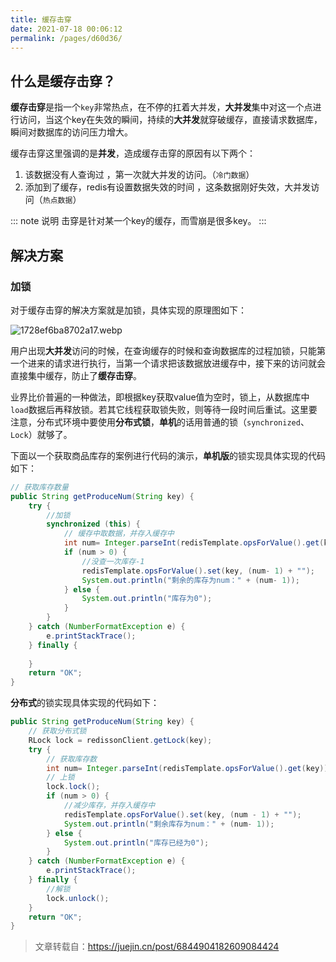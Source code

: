 ```yaml
---
title: 缓存击穿
date: 2021-07-18 00:06:12
permalink: /pages/d60d36/
---
```


## 什么是缓存击穿？

**缓存击穿**是指一个`key`非常热点，在不停的扛着大并发，**大并发**集中对这一个点进行访问，当这个key在失效的瞬间，持续的**大并发**就穿破缓存，直接请求数据库，瞬间对数据库的访问压力增大。

缓存击穿这里强调的是**并发**，造成缓存击穿的原因有以下两个：

1. 该数据没有人查询过 ，第一次就大并发的访问。（`冷门数据`）
2. 添加到了缓存，redis有设置数据失效的时间 ，这条数据刚好失效，大并发访问（`热点数据`）

::: note 说明
击穿是针对某一个key的缓存，而雪崩是很多key。
:::

## 解决方案

### 加锁

对于缓存击穿的解决方案就是加锁，具体实现的原理图如下：

![1728ef6ba8702a17.webp](https://pan.layne666.cn/images/2021/07/18/LM1i5FPOsd.jpg)

用户出现**大并发**访问的时候，在查询缓存的时候和查询数据库的过程加锁，只能第一个进来的请求进行执行，当第一个请求把该数据放进缓存中，接下来的访问就会直接集中缓存，防止了**缓存击穿**。

业界比价普遍的一种做法，即根据key获取value值为空时，锁上，从数据库中`load`数据后再释放锁。若其它线程获取锁失败，则等待一段时间后重试。这里要注意，分布式环境中要使用**分布式锁**，**单机**的话用普通的锁（`synchronized`、`Lock`）就够了。

下面以一个获取商品库存的案例进行代码的演示，**单机版**的锁实现具体实现的代码如下：

```java
// 获取库存数量
public String getProduceNum(String key) {
    try {
        //加锁
        synchronized (this) { 
            // 缓存中取数据，并存入缓存中
            int num= Integer.parseInt(redisTemplate.opsForValue().get(key));
            if (num > 0) {
                //没查一次库存-1
                redisTemplate.opsForValue().set(key, (num- 1) + "");
                System.out.println("剩余的库存为num：" + (num- 1));
            } else {
                System.out.println("库存为0");
            }
        }
    } catch (NumberFormatException e) {
        e.printStackTrace();
    } finally {
        
    }
    return "OK";
}
```

**分布式**的锁实现具体实现的代码如下：

```java
public String getProduceNum(String key) {
    // 获取分布式锁
    RLock lock = redissonClient.getLock(key);
    try {
        // 获取库存数
        int num= Integer.parseInt(redisTemplate.opsForValue().get(key));  
        // 上锁           
        lock.lock();
        if (num > 0) {
            //减少库存，并存入缓存中
            redisTemplate.opsForValue().set(key, (num - 1) + "");
            System.out.println("剩余库存为num：" + (num- 1));
        } else {
            System.out.println("库存已经为0");
        }
    } catch (NumberFormatException e) {
        e.printStackTrace();
    } finally {
        //解锁
        lock.unlock();
    }
    return "OK";
}

```

> 文章转载自：https://juejin.cn/post/6844904182609084424
